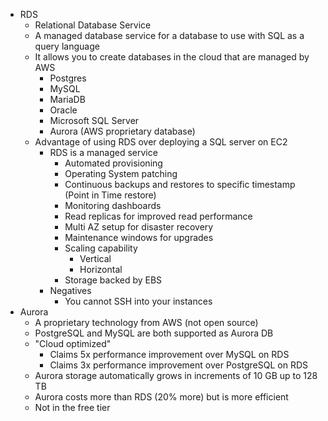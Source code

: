 - RDS
	- Relational Database Service
	- A managed database service for a database to use with SQL as a query language
	- It allows you to create databases in the cloud that are managed by AWS
		- Postgres
		- MySQL
		- MariaDB
		- Oracle
		- Microsoft SQL Server
		- Aurora (AWS proprietary database)
	- Advantage of using RDS over deploying a SQL server on EC2
		- RDS is a managed service
			- Automated provisioning
			- Operating System patching
			- Continuous backups and restores to specific timestamp (Point in Time restore)
			- Monitoring dashboards
			- Read replicas for improved read performance
			- Multi AZ setup for disaster recovery
			- Maintenance windows for upgrades
			- Scaling capability
				- Vertical
				- Horizontal
			- Storage backed by EBS
		- Negatives
			- You cannot SSH into your instances
- Aurora
	- A proprietary technology from AWS (not open source)
	- PostgreSQL and MySQL are both supported as Aurora DB
	- "Cloud optimized"
		- Claims 5x performance improvement over MySQL on RDS
		- Claims 3x performance improvement over PostgreSQL on RDS
	- Aurora storage automatically grows in increments of 10 GB up to 128 TB
	- Aurora costs more than RDS (20% more) but is more efficient
	- Not in the free tier